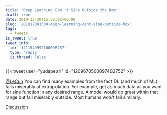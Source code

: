 ```yaml
---
title: 'Deep Learning Can''t Sine Outside the Box'
draft: true
date: 2019-12-30T15:30:02+00:00
slug: '201912301530-deep-learning-cant-sine-outside-box'
tags:
  - tweets
is_tweet: true
tweet_info:
  id: '1211549992160096257'
  type: 'reply'
  is_thread: False
---
```




{{< tweet user="yudapearl" id="1209670500097482752" >}}

[@LeCun](https://x.com/LeCun) You can find many examples from the fact DL (and much of ML) fails miserably at extrapolation. For example, get as much data as you want for sine function in any desired range. A model would do great within that range but fail miserably outside. Most humans won't fail similarly.

[Discussion](https://x.com/sytelus/status/1211549992160096257)
